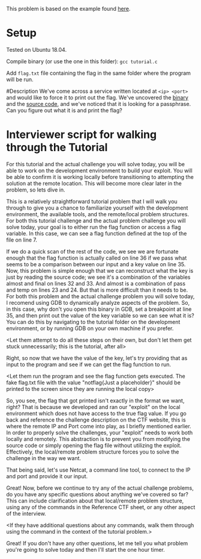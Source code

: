 This problem is based on the example found [here](https://samsclass.info/127/proj/p7-heap0.htm).

# Setup
Tested on Ubuntu 18.04.

Compile binary (or use the one in this folder):
`gcc tutorial.c`

Add `flag.txt` file containing the flag in the same folder where the program will be run.

#Description
We've come across a service written located at `<ip> <port>` and would like to force it to 
print out the flag. We've uncovered the [binary](https://link) and the [source code](https://link), 
and we've noticed that it is looking for a passphrase. Can you figure out what it is and print the flag?

# Interviewer script for walking through the Tutorial
<Let them read the challenge description and download and open the source code>

For this tutorial and the actual challenge you will solve today, you will be able to work on the development environment to build your exploit. You will be able to confirm it is working locally before transitioning to attempting the solution at the remote location. This will become more clear later in the problem, so lets dive in.

This is a relatively straightforward tutorial problem that I will walk you through to give you a chance to familiarize yourself with the development environment, the available tools, and the remote/local problem structures. For both this tutorial challenge and the actual problem challenge you will solve today, your goal is to either run the flag function or access a flag variable. In this case, we can see a flag function defined at the top of the file on line 7.

If we do a quick scan of the rest of the code, we see we are fortunate enough that the flag function is actually called on line 36 if we pass what seems to be a comparison between our input and a key value on line 35. Now, this problem is simple enough that we can reconstruct what the key is just by reading the source code; we see it's a combination of the variables almost and final on lines 32 and 33. And almost is a combination of pass and temp on lines 23 and 24. But that is more difficult than it needs to be. For both this problem and the actual challenge problem you will solve today, I recomend using GDB to dynamically analyze aspects of the problem. So, in this case, why don't you open this binary in GDB, set a breakpoint at line 35, and then print out the value of the key variable so we can see what it is? You can do this by navigating to the tutorial folder on the development environment, or by running GDB on your own machine if you prefer.

<Let them attempt to do all these steps on their own, but don't let them get stuck unnecessarily; this is the tutorial, after all>
<After printing out the value of the key variable>

Right, so now that we have the value of the key, let's try providing that as input to the program and see if we can get the flag function to run.

<Let them run the program and see the flag function gets executed. The fake flag.txt file with the value "notflag{Just a placeholder}" should be printed to the screen since they are running the local copy>

So, you see, the flag that got printed isn't exactly in the format we want, right? That is because we developed and ran our "exploit" on the local environment which does not have access to the true flag value. If you go back and reference the challenge description on the CTF website, this is where the remote IP and Port come into play, as I briefly mentioned earlier. In order to properly solve the challenges, your "exploit" needs to work both locally and remotely. This abstraction is to prevent you from modifying the source code or simply opening the flag file without utilizing the exploit. Effectively, the local/remote problem structure forces you to solve the challenge in the way we want.

That being said, let's use Netcat, a command line tool, to connect to the IP and port and provide it our input.

<Walk them through Netcat syntax and connect to the remote instance. They should provide the key value and get the actual flag value back.>

Great! Now, before we continue to try any of the actual challenge problems, do you have any specific questions about anything we've covered so far? This can include clarification about that local/remote problem structure, using any of the commands in the Reference CTF sheet, or any other aspect of the interview.

<If they have additional questions about any commands, walk them through using the command in the context of the tutorial problem.>


Great! If you don't have any other questions, let me tell you what problem you're going to solve today and then I'll start the one hour timer.

